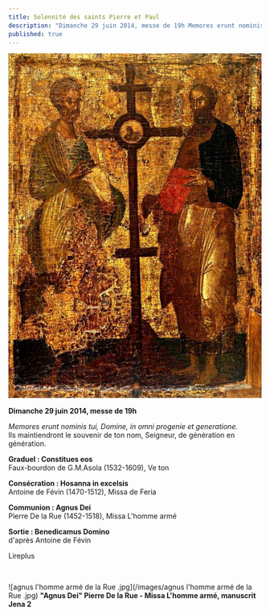 ```yaml
---
title: Solennité des saints Pierre et Paul
description: "Dimanche 29 juin 2014, messe de 19h Memores erunt nominis tui, Domine, in omni progenie et generatione. Ils maintiendront le souvenir de ton nom, Seigneur, de génération en génération. Graduel : Constitues eos Faux-bourdon de G.M.Asola (1532-1609), Ve..."
published: true
---
```


![](/images/2014-06-26-petrus-et-paulus.jpg)

**Dimanche 29 juin 2014, messe de 19h**

*Memores erunt nominis tui, Domine, in omni progenie et generatione.*  
Ils maintiendront le souvenir de ton nom, Seigneur, de génération en génération.

**Graduel : Constitues eos**  
Faux-bourdon de G.M.Asola (1532-1609), Ve ton

**Consécration : Hosanna in excelsis**  
Antoine de Févin (1470-1512), Missa de Feria

**Communion : Agnus Dei**  
Pierre De la Rue (1452-1518), Missa L'homme armé

**Sortie : Benedicamus Domino**  
d'après Antoine de Févin

Lireplus

&nbsp;

![agnus l'homme armé de la Rue .jpg](/images/agnus l'homme armé de la Rue .jpg)
**"Agnus Dei" Pierre De la Rue - Missa L'homme armé, manuscrit Jena 2**